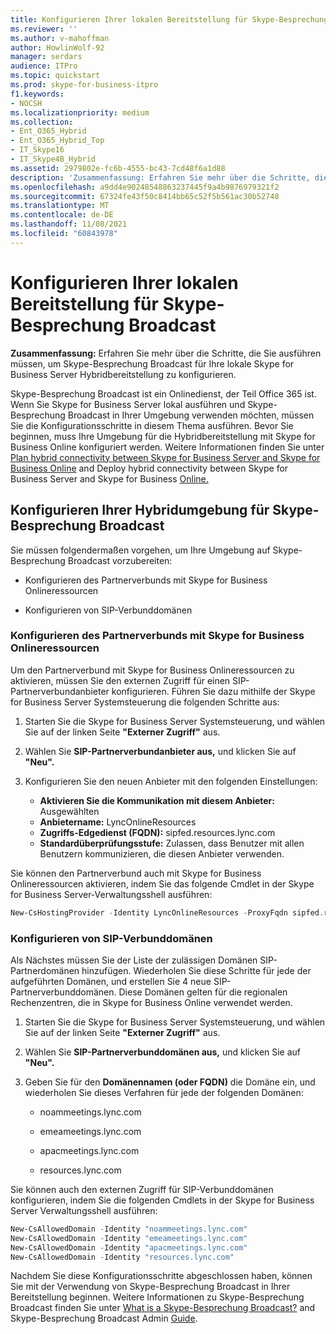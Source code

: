 ```yaml
---
title: Konfigurieren Ihrer lokalen Bereitstellung für Skype-Besprechung Broadcast
ms.reviewer: ''
ms.author: v-mahoffman
author: HowlinWolf-92
manager: serdars
audience: ITPro
ms.topic: quickstart
ms.prod: skype-for-business-itpro
f1.keywords:
- NOCSH
ms.localizationpriority: medium
ms.collection:
- Ent_O365_Hybrid
- Ent_O365_Hybrid_Top
- IT_Skype16
- IT_Skype4B_Hybrid
ms.assetid: 2979802e-fc6b-4555-bc43-7cd48f6a1d88
description: 'Zusammenfassung: Erfahren Sie mehr über die Schritte, die Sie ausführen müssen, um Skype-Besprechung Broadcast für Ihre lokale Skype for Business Server Hybridbereitstellung zu konfigurieren.'
ms.openlocfilehash: a9dd4e90248548863237445f9a4b9876979321f2
ms.sourcegitcommit: 67324fe43f50c8414bb65c52f5b561ac30b52748
ms.translationtype: MT
ms.contentlocale: de-DE
ms.lasthandoff: 11/08/2021
ms.locfileid: "60843978"
---
```

# <a name="configure-your-on-premises-deployment-for-skype-meeting-broadcast"></a>Konfigurieren Ihrer lokalen Bereitstellung für Skype-Besprechung Broadcast
 
**Zusammenfassung:** Erfahren Sie mehr über die Schritte, die Sie ausführen müssen, um Skype-Besprechung Broadcast für Ihre lokale Skype for Business Server Hybridbereitstellung zu konfigurieren.
  
Skype-Besprechung Broadcast ist ein Onlinedienst, der Teil Office 365 ist. Wenn Sie Skype for Business Server lokal ausführen und Skype-Besprechung Broadcast in Ihrer Umgebung verwenden möchten, müssen Sie die Konfigurationsschritte in diesem Thema ausführen. Bevor Sie beginnen, muss Ihre Umgebung für die Hybridbereitstellung mit Skype for Business Online konfiguriert werden. Weitere Informationen finden Sie unter [Plan hybrid connectivity between Skype for Business Server and Skype for Business Online](../../SfbHybrid/hybrid/plan-hybrid-connectivity.md?bc=%2fSkypeForBusiness%2fbreadcrumb%2ftoc.json&toc=%2fSkypeForBusiness%2ftoc.json) and Deploy hybrid connectivity between Skype for Business Server and Skype for Business [Online.](../../SfbHybrid/hybrid/configure-hybrid-connectivity.md?bc=%2fSkypeForBusiness%2fbreadcrumb%2ftoc.json&toc=%2fSkypeForBusiness%2ftoc.json)
  
## <a name="configure-your-hybrid-environment-for-skype-meeting-broadcast"></a>Konfigurieren Ihrer Hybridumgebung für Skype-Besprechung Broadcast

Sie müssen folgendermaßen vorgehen, um Ihre Umgebung auf Skype-Besprechung Broadcast vorzubereiten:
  
- Konfigurieren des Partnerverbunds mit Skype for Business Onlineressourcen
    
- Konfigurieren von SIP-Verbunddomänen
    
### <a name="configure-federation-with-skype-for-business-online-resources"></a>Konfigurieren des Partnerverbunds mit Skype for Business Onlineressourcen

Um den Partnerverbund mit Skype for Business Onlineressourcen zu aktivieren, müssen Sie den externen Zugriff für einen SIP-Partnerverbundanbieter konfigurieren. Führen Sie dazu mithilfe der Skype for Business Server Systemsteuerung die folgenden Schritte aus:
  
1. Starten Sie die Skype for Business Server Systemsteuerung, und wählen Sie auf der linken Seite **"Externer Zugriff"** aus.
    
2. Wählen Sie **SIP-Partnerverbundanbieter aus,** und klicken Sie auf **"Neu".**
    
3. Konfigurieren Sie den neuen Anbieter mit den folgenden Einstellungen:
    
   - **Aktivieren Sie die Kommunikation mit diesem Anbieter:** Ausgewählten
   - **Anbietername:** LyncOnlineResources
   - **Zugriffs-Edgedienst (FQDN):** sipfed.resources.lync.com
   - **Standardüberprüfungsstufe:** Zulassen, dass Benutzer mit allen Benutzern kommunizieren, die diesen Anbieter verwenden. 
   
Sie können den Partnerverbund auch mit Skype for Business Onlineressourcen aktivieren, indem Sie das folgende Cmdlet in der Skype for Business Server-Verwaltungsshell ausführen:
  
```powershell
New-CsHostingProvider -Identity LyncOnlineResources -ProxyFqdn sipfed.resources.lync.com -VerificationLevel AlwaysVerifiable -Enabled $True -EnabledSharedAddressSpace $True -HostsOCSUsers $True -IsLocal $False
```

### <a name="configure-sip-federated-domains"></a>Konfigurieren von SIP-Verbunddomänen

Als Nächstes müssen Sie der Liste der zulässigen Domänen SIP-Partnerdomänen hinzufügen. Wiederholen Sie diese Schritte für jede der aufgeführten Domänen, und erstellen Sie 4 neue SIP-Partnerverbunddomänen. Diese Domänen gelten für die regionalen Rechenzentren, die in Skype for Business Online verwendet werden.
  
1. Starten Sie die Skype for Business Server Systemsteuerung, und wählen Sie auf der linken Seite **"Externer Zugriff"** aus.
    
2. Wählen Sie **SIP-Partnerverbunddomänen aus,** und klicken Sie auf **"Neu".**
    
3. Geben Sie für den **Domänennamen (oder FQDN)** die Domäne ein, und wiederholen Sie dieses Verfahren für jede der folgenden Domänen:
    
   - noammeetings.lync.com
    
   - emeameetings.lync.com
    
   - apacmeetings.lync.com
    
   - resources.lync.com
    
Sie können auch den externen Zugriff für SIP-Verbunddomänen konfigurieren, indem Sie die folgenden Cmdlets in der Skype for Business Server Verwaltungsshell ausführen:
  
```powershell
New-CsAllowedDomain -Identity "noammeetings.lync.com"
New-CsAllowedDomain -Identity "emeameetings.lync.com"
New-CsAllowedDomain -Identity "apacmeetings.lync.com"
New-CsAllowedDomain -Identity "resources.lync.com"
```

Nachdem Sie diese Konfigurationsschritte abgeschlossen haben, können Sie mit der Verwendung von Skype-Besprechung Broadcast in Ihrer Bereitstellung beginnen. Weitere Informationen zu Skype-Besprechung Broadcast finden Sie unter [What is a Skype-Besprechung Broadcast?](https://go.microsoft.com/fwlink/?LinkId=617071) and Skype-Besprechung Broadcast Admin [Guide](../../SfbOnline/set-up-your-network-for-skype-meeting-broadcast/set-up-your-network-for-skype-meeting-broadcast.md).
